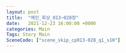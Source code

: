 ```yaml
---
layout: post
title:  "메인_회상_013~028장"
date:   2021-12-23 16:00:00 +0000
categories: Main
Tags: Story Main
SceneCode: ["scene_skip_cp013-028_q1_s10"]
---
```

